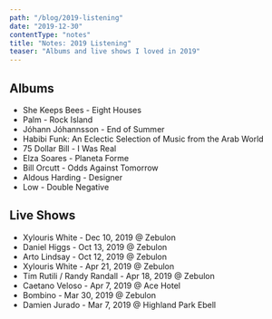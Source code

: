 ```yaml
---
path: "/blog/2019-listening"
date: "2019-12-30"
contentType: "notes"
title: "Notes: 2019 Listening"
teaser: "Albums and live shows I loved in 2019"
---
```


## Albums

- She Keeps Bees - Eight Houses
- Palm - Rock Island
- Jóhann Jóhannsson - End of Summer
- Habibi Funk: An Eclectic Selection of Music from the Arab World
- 75 Dollar Bill - I Was Real
- Elza Soares - Planeta Forme
- Bill Orcutt - Odds Against Tomorrow
- Aldous Harding - Designer
- Low - Double Negative

## Live Shows

- Xylouris White - Dec 10, 2019 @ Zebulon
- Daniel Higgs - Oct 13, 2019 @ Zebulon
- Arto Lindsay - Oct 12, 2019 @ Zebulon
- Xylouris White - Apr 21, 2019 @ Zebulon
- Tim Rutili / Randy Randall - Apr 18, 2019 @ Zebulon
- Caetano Veloso - Apr 7, 2019 @ Ace Hotel
- Bombino - Mar 30, 2019 @ Zebulon
- Damien Jurado - Mar 7, 2019 @ Highland Park Ebell